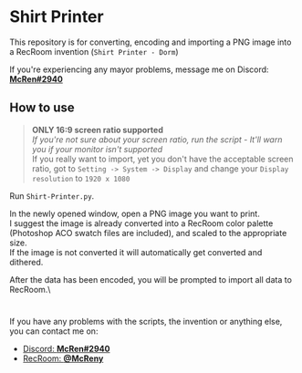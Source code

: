 # Shirt Printer

This repository is for converting, encoding and importing a PNG image into a RecRoom invention (`Shirt Printer - Dorm`)

If you're experiencing any mayor problems, message me on Discord: [**McRen#2940**](https://discordapp.com/users/236809680947511297/)

## How to use 

> **ONLY 16:9 screen ratio supported**\
> *If you're not sure about your screen ratio, run the script - It'll warn you if your monitor isn't supported*\
> If you really want to import, yet you don't have the acceptable screen ratio, got to `Setting -> System -> Display` 
> and change your `Display resolution` to `1920 x 1080`

Run `Shirt-Printer.py`.

In the newly opened window, open a PNG image you want to print.\
I suggest the image is already converted into a RecRoom color palette 
(Photoshop ACO swatch files are included), and scaled to the appropriate size.\
If the image is not converted it will automatically get converted and dithered.

After the data has been encoded, you will be prompted to import all data to RecRoom.\



#
If you have any problems with the scripts, the invention or anything else, you can contact me on:
- [Discord: **McRen#2940**](https://discordapp.com/users/236809680947511297/)
- [RecRoom: **@McReny**](https://rec.net/user/McReny)
